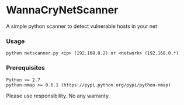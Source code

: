 # WannaCryNetScanner
A simple python scanner to detect vulnerable hosts in your net


### Usage
```
python netscanner.py <ip> (192.168.0.2) or <network> (192.168.0.*)
```

### Prerequisites
```
Python >= 2.7
python-nmap >= 0.6.1 (https://pypi.python.org/pypi/python-nmap)
```

Please use responsibility. No any warranty.


